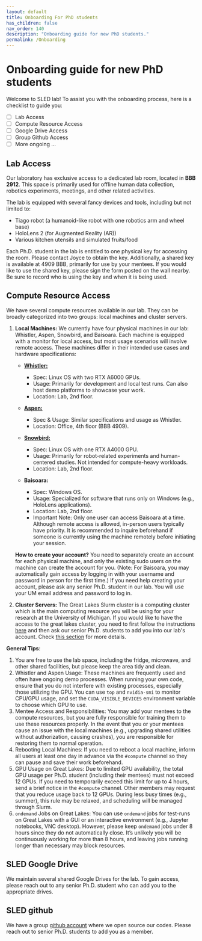 ```yaml
---
layout: default
title: Onboarding For PhD students
has_children: false
nav_order: 140
description: "Onboarding guide for new PhD students."
permalink: /Onboarding
---
```

# Onboarding guide for new PhD students

Welcome to SLED lab! To assist you with the onboarding process, here is a checklist to guide you:

- [ ] Lab Access
- [ ] Compute Resource Access
- [ ] Google Drive Access
- [ ] Group Github Access
- [ ] More ongoing ...

## Lab Access

Our laboratory has exclusive access to a dedicated lab room, located in **BBB 2912**. This space is primarily used for offline human data collection, robotics experiments, meetings, and other related activities.

The lab is equipped with several fancy devices and tools, including but not limited to:
- Tiago robot (a humanoid-like robot with one robotics arm and wheel base)
- HoloLens 2 (for Augmented Reality (AR))
- Various kitchen utensils and simulated fruits/food

Each Ph.D. student in the lab is entitled to one physical key for accessing the room. Please contact Joyce to obtain the key. Additionally, a shared key is available at 4909 BBB, primarily for use by your mentees. If you would like to use the shared key, please sign the form posted on the wall nearby. Be sure to record who is using the key and when it is being used.

## Compute Resource Access

We have several compute resources available in our lab. They can be broadly categorized into two groups: local machines and cluster servers.

1. **Local Machines:**
    We currently have four physical machines in our lab: Whistler, Aspen, Snowbird, and Baisoara. Each machine is equipped with a monitor for local access, but most usage scenarios will involve remote access. These machines differ in their intended use cases and hardware specifications:

    - **[Whistler:](https://sled-group.github.io/compute-guide/whistler)** 
        - Spec: Linux OS with two RTX A6000 GPUs.
        - Usage: Primarily for development and local test runs. Can also host demo platforms to showcase your work.
        - Location: Lab, 2nd floor.

    - **[Aspen:](https://sled-group.github.io/compute-guide/aspen)**
        - Spec & Usage: Similar specifications and usage as Whistler.
        - Location: Office, 4th floor (BBB 4909).

    - **[Snowbird:](https://sled-group.github.io/compute-guide/snowbird)**
        - Spec: Linux OS with one RTX A4000 GPU.
        - Usage: Primarily for robot-related experiments and human-centered studies. Not intended for compute-heavy workloads.
        - Location: Lab, 2nd floor.

    - **Baisoara:**
        - Spec: Windows OS.
        - Usage: Specialized for software that runs only on Windows (e.g., HoloLens applications).
        - Location: Lab, 2nd floor.
        - Important Note: Only one user can access Baisoara at a time. Although remote access is allowed, in-person users typically have priority. It is recommended to inquire beforehand if someone is currently using the machine remotely before initiating your session.
    
    
    **How to create your account?** You need to separately create an account for each physical machine, and only the existing sudo users on the machine can create the account for you. (Note: For Baisoara, you may automatically gain access by logging in with your username and password in person for the first time.) If you need help creating your account, please ask any senior Ph.D. student in our lab. You will use your UM email address and password to log in.

2. **Cluster Servers:**
    The Great Lakes Slurm cluster is a computing cluster which is the main computing resource you will be using for your research at the University of Michigan. If you would like to have the access to the great lakes cluster, you need to first follow the instructions [here](https://its.umich.edu/advanced-research-computing/high-performance-computing/great-lakes/getting-started) and then ask our senior Ph.D. students to add you into our lab's account. Check [this section](https://sled-group.github.io/compute-guide/great-lakes) for more details.

**General Tips**:
1. You are free to use the lab space, including the fridge, microwave, and other shared facilities, but please keep the area tidy and clean.
2. Whistler and Aspen Usage: These machines are frequently used and often have ongoing demo processes. When running your own code, ensure that you do not interfere with existing processes, especially those utilizing the GPU. You can use `top` and `nvidia-smi` to monitor CPU/GPU usage, and set the `CUDA_VISIBLE_DEVICES` environment variable to choose which GPU to use.
3. Mentee Access and Responsibilities: You may add your mentees to the compute resources, but you are fully responsible for training them to use these resources properly. In the event that you or your mentees cause an issue with the local machines (e.g., upgrading shared utilities without authorization, causing crashes), you are responsible for restoring them to normal operation.
4. Rebooting Local Machines: If you need to reboot a local machine, inform all users at least one day in advance via the `#compute` channel so they can pause and save their work beforehand.
5. GPU Usage on Great Lakes: Due to limited GPU availability, the total GPU usage per Ph.D. student (including their mentees) must not exceed 12 GPUs. If you need to temporarily exceed this limit for up to 4 hours, send a brief notice in the `#compute` channel. Other members may request that you reduce usage back to 12 GPUs. During less busy times (e.g., summer), this rule may be relaxed, and scheduling will be managed through Slurm.
6. `ondemand` Jobs on Great Lakes: You can use `ondemand` jobs for test-runs on Great Lakes with a GUI or an interactive environment (e.g., Jupyter notebooks, VNC desktop). However, please keep `ondemand` jobs under 8 hours since they do not automatically close. It’s unlikely you will be continuously working for more than 8 hours, and leaving jobs running longer than necessary may block resources.



## SLED Google Drive

We maintain several shared Google Drives for the lab. To gain access, please reach out to any senior Ph.D. student who can add you to the appropriate drives.


## SLED github

We have a group [github account](https://github.com/sled-group) where we open source our codes. Please reach out to senior Ph.D. students to add you as a member.

